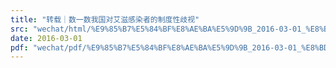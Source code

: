 ```yaml
---
title: "转载｜数一数我国对艾滋感染者的制度性歧视"
src: "wechat/html/%E9%85%B7%E5%84%BF%E8%AE%BA%E5%9D%9B_2016-03-01_%E8%BD%AC%E8%BD%BD%EF%BD%9C%E6%95%B0%E4%B8%80%E6%95%B0%E6%88%91%E5%9B%BD%E5%AF%B9%E8%89%BE%E6%BB%8B%E6%84%9F%E6%9F%93%E8%80%85%E7%9A%84%E5%88%B6%E5%BA%A6%E6%80%A7%E6%AD%A7%E8%A7%86.html"
date: 2016-03-01
pdf: "wechat/pdf/%E9%85%B7%E5%84%BF%E8%AE%BA%E5%9D%9B_2016-03-01_%E8%BD%AC%E8%BD%BD%EF%BD%9C%E6%95%B0%E4%B8%80%E6%95%B0%E6%88%91%E5%9B%BD%E5%AF%B9%E8%89%BE%E6%BB%8B%E6%84%9F%E6%9F%93%E8%80%85%E7%9A%84%E5%88%B6%E5%BA%A6%E6%80%A7%E6%AD%A7%E8%A7%86.pdf"
---
```

